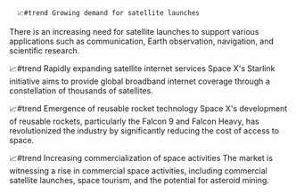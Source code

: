       📈#trend Growing demand for satellite launches
There is an increasing need for satellite launches to support various applications such as communication, Earth observation, navigation, and scientific research.

📈#trend Rapidly expanding satellite internet services
Space X's Starlink initiative aims to provide global broadband internet coverage through a constellation of thousands of satellites.

📈#trend Emergence of reusable rocket technology
Space X's development of reusable rockets, particularly the Falcon 9 and Falcon Heavy, has revolutionized the industry by significantly reducing the cost of access to space.

📈#trend Increasing commercialization of space activities
The market is witnessing a rise in commercial space activities, including commercial satellite launches, space tourism, and the potential for asteroid mining.

